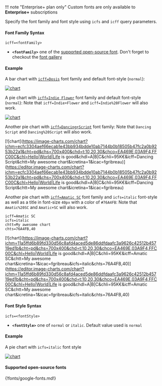 !!! note "Enterprise+ plan only"
    Custom fonts are only available to **Enterprise+** subscriptions

Specify the font family and font style using `icfs` and `icff` query parameters.

#### Font Family Syntax

```
icff=<fontFamily>
```

- **`<fontFamily>`** one of the [supported open-source font](#supported-open-source-fonts). Don't forget to checkout the [font gallery](https://fonts.google.com/)

#### Example

A bar chart with [`icff=Dosis`](https://fonts.google.com/specimen/Dosis) font family and default font-style (`normal`):

[![chart](https://image-charts.com/chart?chbh=30%2C20%2C20&chco=FFB754%7CF9B6C5%7CB5D2F4%7CDAEDE9%7CE1DAED&chd=t%3A22%2C32%2C11%2C27%2C8&chds=0%2C40&chl=Jan%7CFeb%7CMar%7CApr%7CMay&chs=400x400&cht=bvg&chxl=1%3A%7CMonths%7C3%3A%7CScore&chxp=1%2C50%7C3%2C50&chxt=x%2Cx%2Cy%2Cy&icac=fgribreau&icff=Dosis&icfs=normal&icretina=1&ichm=11fd2aebcd2104241b75ce4cb8fe380ae5fc4c403705a43fc6c71b9e92d912cf)](https://editor.image-charts.com/chart?chbh=30%2C20%2C20&chco=FFB754%7CF9B6C5%7CB5D2F4%7CDAEDE9%7CE1DAED&chd=t%3A22%2C32%2C11%2C27%2C8&chds=0%2C40&chl=Jan%7CFeb%7CMar%7CApr%7CMay&chs=400x400&cht=bvg&chxl=1%3A%7CMonths%7C3%3A%7CScore&chxp=1%2C50%7C3%2C50&chxt=x%2Cx%2Cy%2Cy&icac=fgribreau&icff=Dosis&icfs=normal&icretina=1&ichm=11fd2aebcd2104241b75ce4cb8fe380ae5fc4c403705a43fc6c71b9e92d912cf)


A pie chart with [`icff=Indie Flower`](https://fonts.google.com/specimen/Indie+Flower) font family and default font-style (`normal`):
Note that `icff=Indie+Flower` and `icff=Indie%20Flower` will also work.

[![chart](https://image-charts.com/chart?chco=EA469E%2C03A9F4%2CFFC00C&chd=t%3A10%2C20%2C30&chdl=A%7CB%7CC&chl=Aaaa%7CBbbb%7CCccc&chli=95K%E2%82%AC&chs=700x400&cht=pd&chts=333333%2C20&chtt=This%20is%20a%20test&icac=fgribreau&icff=Indie%20Flower&icretina=1&ichm=4e45ae4260e6a3cd8a38c7f8a0896a8942ae204d88b328669ff5d6eb13370b28)](https://editor.image-charts.com/chart?chco=EA469E%2C03A9F4%2CFFC00C&chd=t%3A10%2C20%2C30&chdl=A%7CB%7CC&chl=Aaaa%7CBbbb%7CCccc&chli=95K%E2%82%AC&chs=700x400&cht=pd&chts=333333%2C20&chtt=This%20is%20a%20test&icac=fgribreau&icff=Indie%20Flower&icretina=1&ichm=4e45ae4260e6a3cd8a38c7f8a0896a8942ae204d88b328669ff5d6eb13370b28)



Another pie chart with [`icff=Dancing+Script`](https://fonts.google.com/specimen/Dancing+Script) font family:
Note that `Dancing Script` and `Dancing%20Script` will also work.

[![chart](https://image-charts.com/chart?ichm=ecfc3304aef66ecab1e43bb934bdde10ab7144b0b18505b47fc2a0b9253b22a1&cht=pd&chs=700x400&chd=t:10,20,30&chco=EA469E,03A9F4,FFC00C&chl=Hello|World|Life is good&chdl=A|B|C&chli=95K€&icff=Dancing Script&chtt=My awesome chart&icretina=1&icac=fgribreau)](https://editor.image-charts.com/chart?ichm=ecfc3304aef66ecab1e43bb934bdde10ab7144b0b18505b47fc2a0b9253b22a1&cht=pd&chs=700x400&chd=t:10,20,30&chco=EA469E,03A9F4,FFC00C&chl=Hello|World|Life is good&chdl=A|B|C&chli=95K€&icff=Dancing Script&chtt=My awesome chart&icretina=1&icac=fgribreau)


Another pie chart with [`icff=Amatic SC`](https://fonts.google.com/specimen/Dancing+Script) font family and `icfs=italic` font-style as well as a title in font-size `40px` with a color of `#76A4FB`:
Note that `Amatic%20SC` and `Amatic+SC` will also work.

```
icff=Amatic SC
icfs=italic
chtt=My awesome chart
chts=76A4FB,40
```

[![chart](https://image-charts.com/chart?ichm=11a5ffd6b89fd330d56c8afd4aced5de86ddfdaafc3a9626c42512b45719ed1b&cht=pd&chs=700x400&chd=t:10,20,30&chco=EA469E,03A9F4,FFC00C&chl=Hello|World|Life is good&chdl=A|B|C&chli=95K€&icff=Amatic SC&chtt=My awesome chart&icretina=1&icac=fgribreau&icfs=italic&chts=76A4FB,40)](https://editor.image-charts.com/chart?ichm=11a5ffd6b89fd330d56c8afd4aced5de86ddfdaafc3a9626c42512b45719ed1b&cht=pd&chs=700x400&chd=t:10,20,30&chco=EA469E,03A9F4,FFC00C&chl=Hello|World|Life is good&chdl=A|B|C&chli=95K€&icff=Amatic SC&chtt=My awesome chart&icretina=1&icac=fgribreau&icfs=italic&chts=76A4FB,40)

#### Font Style Syntax
```
icfs=<fontStyle>
```

- **`<fontStyle>`** one of `normal` or `italic`. Default value used is `normal`

#### Example

A pie chart with `icfs=italic` font style

[![chart](https://image-charts.com/chart?ichm=707debc1a57b09f8eb470694c1325e63666d6ee1aa770dc6c2853718d8ea06dc&cht=pd&icac=fgribreau&chd=t:10,20,30&chco=EA469E,03A9F4,FFC00C&chl=Aaaa|Bbbb|Cccc&chdl=A|B|c&chli=95K%E2%82%AC&chs=700x200&icfs=italic&icff=Roboto&icretina=1)](https://editor.image-charts.com/chart?ichm=707debc1a57b09f8eb470694c1325e63666d6ee1aa770dc6c2853718d8ea06dc&cht=pd&icac=fgribreau&chd=t:10,20,30&chco=EA469E,03A9F4,FFC00C&chl=Aaaa|Bbbb|Cccc&chdl=A|B|c&chli=95K%E2%82%AC&chs=700x200&icfs=italic&icff=Roboto&icretina=1)


#### Supported open-source fonts

{!fonts/google-fonts.md!}
